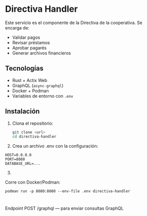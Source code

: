 # Directiva Handler

Este servicio es el componente de la Directiva de la cooperativa. Se encarga de:

- Validar pagos
- Revisar préstamos
- Aprobar pagarés
- Generar archivos financieros

## Tecnologías

- Rust + Actix Web
- GraphQL (`async-graphql`)
- Docker + Podman
- Variables de entorno con `.env`

## Instalación

1. Clona el repositorio:
   ```bash
   git clone <url>
   cd directiva-handler
   ```
2. Crea un archivo .env con la configuración:

```
HOST=0.0.0.0
PORT=8080
DATABASE_URL=...
```

3. 
Corre con Docker/Podman:
```podman build -t directiva-handler .
podman run -p 8080:8080 --env-file .env directiva-handler
```
#
Endpoint
POST /graphql — para enviar consultas GraphQL